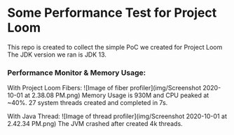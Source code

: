 # Some Performance Test for Project Loom
This repo is created to collect the simple PoC we created for Project Loom
The JDK version we ran is JDK 13.

### Performance Monitor & Memory Usage:

With Project Loom Fibers:
![Image of fiber profiler](img/Screenshot 2020-10-01 at 2.38.08 PM.png)
Memory Usage is 930M and CPU peaked at ~40%. 27 system threads created and completed in 7s.

With Java Thread:
![Image of thread profiler](img/Screenshot 2020-10-01 at 2.42.34 PM.png)
The JVM crashed after created 4k threads.
